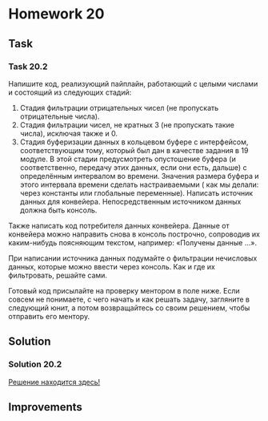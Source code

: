 # Homework 20

## Task

### Task 20.2

Напишите код, реализующий пайплайн, работающий с целыми числами и состоящий из следующих стадий:

1. Стадия фильтрации отрицательных чисел (не пропускать отрицательные числа).
2. Стадия фильтрации чисел, не кратных 3 (не пропускать такие числа), исключая также и 0.
3. Стадия буферизации данных в кольцевом буфере с интерфейсом, соответствующим тому, который был дан в качестве задания в
19 модуле. В этой стадии предусмотреть опустошение буфера (и соответственно, передачу этих данных, если они есть,
дальше) с определённым интервалом во времени. Значения размера буфера и этого интервала времени сделать настраиваемыми (
как мы делали: через константы или глобальные переменные).
Написать источник данных для конвейера. Непосредственным источником данных должна быть консоль.

Также написать код потребителя данных конвейера. Данные от конвейера можно направить снова в консоль построчно,
сопроводив их каким-нибудь поясняющим текстом, например: «Получены данные …».

При написании источника данных подумайте о фильтрации нечисловых данных, которые можно ввести через консоль. Как и где
их фильтровать, решайте сами.

Готовый код присылайте на проверку ментором в поле ниже. Если совсем не понимаете, с чего начать и как решать задачу,
загляните в следующий юнит, а потом возвращайтесь со своим решением, чтобы отправить его ментору.

## Solution

### Solution 20.2

[Решение находится здесь!](https://github.com/MoJIoToK/learning_go/blob/master/module20/pipeline/main.go)

## Improvements
